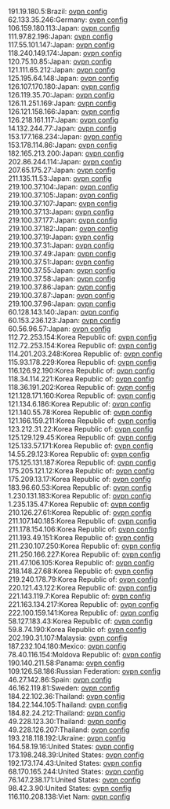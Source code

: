 191.19.180.5:Brazil: [ovpn config](vpn/191_19_180_5.ovpn)  
62.133.35.246:Germany: [ovpn config](vpn/62_133_35_246.ovpn)  
106.159.180.113:Japan: [ovpn config](vpn/106_159_180_113.ovpn)  
111.97.82.196:Japan: [ovpn config](vpn/111_97_82_196.ovpn)  
117.55.101.147:Japan: [ovpn config](vpn/117_55_101_147.ovpn)  
118.240.149.174:Japan: [ovpn config](vpn/118_240_149_174.ovpn)  
120.75.10.85:Japan: [ovpn config](vpn/120_75_10_85.ovpn)  
121.111.65.212:Japan: [ovpn config](vpn/121_111_65_212.ovpn)  
125.195.64.148:Japan: [ovpn config](vpn/125_195_64_148.ovpn)  
126.107.170.180:Japan: [ovpn config](vpn/126_107_170_180.ovpn)  
126.119.35.70:Japan: [ovpn config](vpn/126_119_35_70.ovpn)  
126.11.251.169:Japan: [ovpn config](vpn/126_11_251_169.ovpn)  
126.121.158.166:Japan: [ovpn config](vpn/126_121_158_166.ovpn)  
126.218.161.117:Japan: [ovpn config](vpn/126_218_161_117.ovpn)  
14.132.244.77:Japan: [ovpn config](vpn/14_132_244_77.ovpn)  
153.177.168.234:Japan: [ovpn config](vpn/153_177_168_234.ovpn)  
153.178.114.86:Japan: [ovpn config](vpn/153_178_114_86.ovpn)  
182.165.213.200:Japan: [ovpn config](vpn/182_165_213_200.ovpn)  
202.86.244.114:Japan: [ovpn config](vpn/202_86_244_114.ovpn)  
207.65.175.27:Japan: [ovpn config](vpn/207_65_175_27.ovpn)  
211.135.11.53:Japan: [ovpn config](vpn/211_135_11_53.ovpn)  
219.100.37.104:Japan: [ovpn config](vpn/219_100_37_104.ovpn)  
219.100.37.105:Japan: [ovpn config](vpn/219_100_37_105.ovpn)  
219.100.37.107:Japan: [ovpn config](vpn/219_100_37_107.ovpn)  
219.100.37.13:Japan: [ovpn config](vpn/219_100_37_13.ovpn)  
219.100.37.177:Japan: [ovpn config](vpn/219_100_37_177.ovpn)  
219.100.37.182:Japan: [ovpn config](vpn/219_100_37_182.ovpn)  
219.100.37.19:Japan: [ovpn config](vpn/219_100_37_19.ovpn)  
219.100.37.31:Japan: [ovpn config](vpn/219_100_37_31.ovpn)  
219.100.37.49:Japan: [ovpn config](vpn/219_100_37_49.ovpn)  
219.100.37.51:Japan: [ovpn config](vpn/219_100_37_51.ovpn)  
219.100.37.55:Japan: [ovpn config](vpn/219_100_37_55.ovpn)  
219.100.37.58:Japan: [ovpn config](vpn/219_100_37_58.ovpn)  
219.100.37.86:Japan: [ovpn config](vpn/219_100_37_86.ovpn)  
219.100.37.87:Japan: [ovpn config](vpn/219_100_37_87.ovpn)  
219.100.37.96:Japan: [ovpn config](vpn/219_100_37_96.ovpn)  
60.128.143.140:Japan: [ovpn config](vpn/60_128_143_140.ovpn)  
60.153.236.123:Japan: [ovpn config](vpn/60_153_236_123.ovpn)  
60.56.96.57:Japan: [ovpn config](vpn/60_56_96_57.ovpn)  
112.72.253.154:Korea Republic of: [ovpn config](vpn/112_72_253_154.ovpn)  
112.72.253.154:Korea Republic of: [ovpn config](vpn/112_72_253_154.ovpn)  
114.201.203.248:Korea Republic of: [ovpn config](vpn/114_201_203_248.ovpn)  
115.93.178.229:Korea Republic of: [ovpn config](vpn/115_93_178_229.ovpn)  
116.126.92.190:Korea Republic of: [ovpn config](vpn/116_126_92_190.ovpn)  
118.34.114.221:Korea Republic of: [ovpn config](vpn/118_34_114_221.ovpn)  
118.36.191.202:Korea Republic of: [ovpn config](vpn/118_36_191_202.ovpn)  
121.128.171.160:Korea Republic of: [ovpn config](vpn/121_128_171_160.ovpn)  
121.134.6.186:Korea Republic of: [ovpn config](vpn/121_134_6_186.ovpn)  
121.140.55.78:Korea Republic of: [ovpn config](vpn/121_140_55_78.ovpn)  
121.166.159.211:Korea Republic of: [ovpn config](vpn/121_166_159_211.ovpn)  
123.212.31.22:Korea Republic of: [ovpn config](vpn/123_212_31_22.ovpn)  
125.129.129.45:Korea Republic of: [ovpn config](vpn/125_129_129_45.ovpn)  
125.133.57.171:Korea Republic of: [ovpn config](vpn/125_133_57_171.ovpn)  
14.55.29.123:Korea Republic of: [ovpn config](vpn/14_55_29_123.ovpn)  
175.125.131.187:Korea Republic of: [ovpn config](vpn/175_125_131_187.ovpn)  
175.205.121.12:Korea Republic of: [ovpn config](vpn/175_205_121_12.ovpn)  
175.209.13.17:Korea Republic of: [ovpn config](vpn/175_209_13_17.ovpn)  
183.96.60.53:Korea Republic of: [ovpn config](vpn/183_96_60_53.ovpn)  
1.230.131.183:Korea Republic of: [ovpn config](vpn/1_230_131_183.ovpn)  
1.235.135.47:Korea Republic of: [ovpn config](vpn/1_235_135_47.ovpn)  
210.126.27.61:Korea Republic of: [ovpn config](vpn/210_126_27_61.ovpn)  
211.107.140.185:Korea Republic of: [ovpn config](vpn/211_107_140_185.ovpn)  
211.178.154.106:Korea Republic of: [ovpn config](vpn/211_178_154_106.ovpn)  
211.193.49.151:Korea Republic of: [ovpn config](vpn/211_193_49_151.ovpn)  
211.230.107.250:Korea Republic of: [ovpn config](vpn/211_230_107_250.ovpn)  
211.250.166.227:Korea Republic of: [ovpn config](vpn/211_250_166_227.ovpn)  
211.47.106.105:Korea Republic of: [ovpn config](vpn/211_47_106_105.ovpn)  
218.148.27.68:Korea Republic of: [ovpn config](vpn/218_148_27_68.ovpn)  
219.240.178.79:Korea Republic of: [ovpn config](vpn/219_240_178_79.ovpn)  
220.121.43.122:Korea Republic of: [ovpn config](vpn/220_121_43_122.ovpn)  
221.143.119.7:Korea Republic of: [ovpn config](vpn/221_143_119_7.ovpn)  
221.163.134.217:Korea Republic of: [ovpn config](vpn/221_163_134_217.ovpn)  
222.100.159.141:Korea Republic of: [ovpn config](vpn/222_100_159_141.ovpn)  
58.127.183.43:Korea Republic of: [ovpn config](vpn/58_127_183_43.ovpn)  
59.8.74.190:Korea Republic of: [ovpn config](vpn/59_8_74_190.ovpn)  
202.190.31.107:Malaysia: [ovpn config](vpn/202_190_31_107.ovpn)  
187.232.104.180:Mexico: [ovpn config](vpn/187_232_104_180.ovpn)  
78.40.116.154:Moldova Republic of: [ovpn config](vpn/78_40_116_154.ovpn)  
190.140.211.58:Panama: [ovpn config](vpn/190_140_211_58.ovpn)  
109.126.58.186:Russian Federation: [ovpn config](vpn/109_126_58_186.ovpn)  
46.27.142.86:Spain: [ovpn config](vpn/46_27_142_86.ovpn)  
46.162.119.81:Sweden: [ovpn config](vpn/46_162_119_81.ovpn)  
184.22.102.36:Thailand: [ovpn config](vpn/184_22_102_36.ovpn)  
184.22.144.105:Thailand: [ovpn config](vpn/184_22_144_105.ovpn)  
184.82.24.212:Thailand: [ovpn config](vpn/184_82_24_212.ovpn)  
49.228.123.30:Thailand: [ovpn config](vpn/49_228_123_30.ovpn)  
49.228.126.207:Thailand: [ovpn config](vpn/49_228_126_207.ovpn)  
193.218.118.192:Ukraine: [ovpn config](vpn/193_218_118_192.ovpn)  
164.58.19.16:United States: [ovpn config](vpn/164_58_19_16.ovpn)  
173.198.248.39:United States: [ovpn config](vpn/173_198_248_39.ovpn)  
192.173.174.43:United States: [ovpn config](vpn/192_173_174_43.ovpn)  
68.170.165.244:United States: [ovpn config](vpn/68_170_165_244.ovpn)  
76.147.238.171:United States: [ovpn config](vpn/76_147_238_171.ovpn)  
98.42.3.90:United States: [ovpn config](vpn/98_42_3_90.ovpn)  
116.110.208.138:Viet Nam: [ovpn config](vpn/116_110_208_138.ovpn)  
